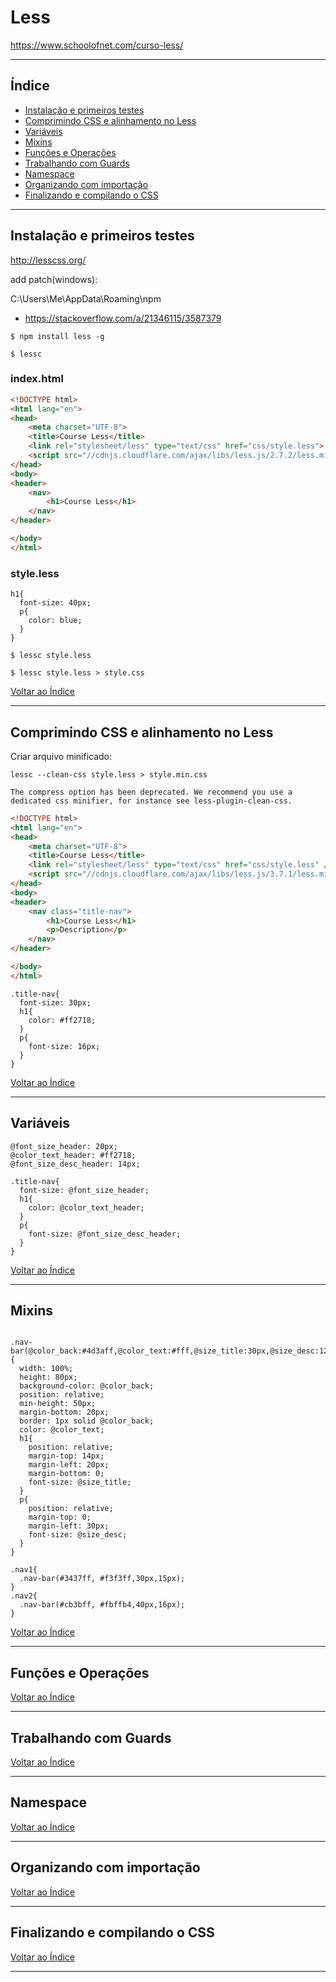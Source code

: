# Less

https://www.schoolofnet.com/curso-less/

---

## <a name="indice">Índice</a>

- [Instalação e primeiros testes](#parte1)   
- [Comprimindo CSS e alinhamento no Less](#parte2)   
- [Variáveis](#parte3)   
- [Mixins](#parte4)   
- [Funções e Operações](#parte5)   
- [Trabalhando com Guards](#parte6)   
- [Namespace](#parte7)   
- [Organizando com importação](#parte8)   
- [Finalizando e compilando o CSS](#parte9)   


---

## <a name="parte1">Instalação e primeiros testes </a>

http://lesscss.org/

add patch(windows):

C:\Users\Me\AppData\Roaming\npm

- https://stackoverflow.com/a/21346115/3587379

```
$ npm install less -g

$ lessc
```
### index.html
```html
<!DOCTYPE html>
<html lang="en">
<head>
    <meta charset="UTF-8">
    <title>Course Less</title>
    <link rel="stylesheet/less" type="text/css" href="css/style.less">
    <script src="//cdnjs.cloudflare.com/ajax/libs/less.js/2.7.2/less.min.js"></script>
</head>
<body>
<header>
    <nav>
        <h1>Course Less</h1>
    </nav>
</header>

</body>
</html>
```

### style.less
```less
h1{
  font-size: 40px;
  p{
    color: blue;
  }
}
```

```
$ lessc style.less

$ lessc style.less > style.css
```

[Voltar ao Índice](#indice)

---

## <a name="parte2">Comprimindo CSS e alinhamento no Less</a>

Criar arquivo minificado:

```
lessc --clean-css style.less > style.min.css

The compress option has been deprecated. We recommend you use a dedicated css minifier, for instance see less-plugin-clean-css.
```

```html
<!DOCTYPE html>
<html lang="en">
<head>
    <meta charset="UTF-8">
    <title>Course Less</title>
    <link rel="stylesheet/less" type="text/css" href="css/style.less" />
    <script src="//cdnjs.cloudflare.com/ajax/libs/less.js/3.7.1/less.min.js" ></script>
</head>
<body>
<header>
    <nav class="title-nav">
        <h1>Course Less</h1>
        <p>Description</p>
    </nav>
</header>

</body>
</html>
```

```less
.title-nav{
  font-size: 30px;
  h1{
    color: #ff2718;
  }
  p{
    font-size: 16px;
  }
}
```


[Voltar ao Índice](#indice)

---

## <a name="parte3">Variáveis</a>

```less
@font_size_header: 20px;
@color_text_header: #ff2718;
@font_size_desc_header: 14px;

.title-nav{
  font-size: @font_size_header;
  h1{
    color: @color_text_header;
  }
  p{
    font-size: @font_size_desc_header;
  }
}
```

[Voltar ao Índice](#indice)

---

## <a name="parte4">Mixins</a>

```less

.nav-bar(@color_back:#4d3aff,@color_text:#fff,@size_title:30px,@size_desc:12px){
  width: 100%;
  height: 80px;
  background-color: @color_back;
  position: relative;
  min-height: 50px;
  margin-bottom: 20px;
  border: 1px solid @color_back;
  color: @color_text;
  h1{
    position: relative;
    margin-top: 14px;
    margin-left: 20px;
    margin-bottom: 0;
    font-size: @size_title;
  }
  p{
    position: relative;
    margin-top: 0;
    margin-left: 30px;
    font-size: @size_desc;
  }
}

.nav1{
  .nav-bar(#3437ff, #f3f3ff,30px,15px);
}
.nav2{
  .nav-bar(#cb3bff, #fbffb4,40px,16px);
}
```

[Voltar ao Índice](#indice)

---

## <a name="parte5">Funções e Operações</a>


[Voltar ao Índice](#indice)

---

## <a name="parte6">Trabalhando com Guards </a>


[Voltar ao Índice](#indice)

---

## <a name="parte7">Namespace</a>


[Voltar ao Índice](#indice)

---

## <a name="parte8">Organizando com importação</a>


[Voltar ao Índice](#indice)

---

## <a name="parte9">Finalizando e compilando o CSS</a>


[Voltar ao Índice](#indice)

---